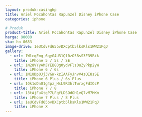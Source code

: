 ```yaml
---
layout: produk-casinghp
title: Ariel Pocahontas Rapunzel Disney iPhone Case
categories: iphone

# Produk
product-title: Ariel Pocahontas Rapunzel Disney iPhone Case
harga: 90000
sku: hn-0683
image-drive: 1eUCdvFd65bvDXCptb5lksKls1WW21PqJ
gallery:
  - url: 1WlcqFmg_6qyG4U31Ql0zO58sS3E39Bik
    title: iPhone 5 / 5s / SE
  - url: 1N28VYyAMJYEB80g0ydvFlzOuZyPkp2yW
    title: iPhone 6 / 6s
  - url: 1M1UDpOJj3VGW-kzIAAFyJnvV4zQI8sSE
    title: iPhone 6 Plus / 6s Plus
  - url: 1Qk1oDn01g4pz_HsL9R3hlTwrxgFdIOzP
    title: iPhone 7 / 8
  - url: 13tAjFuGtgP7LFqfLDSOdOH1vQ7vM7MKm
    title: iPhone 7 Plus / 8 Plus
  - url: 1eUCdvFd65bvDXCptb5lksKls1WW21PqJ
    title: iPhone X
---
```


